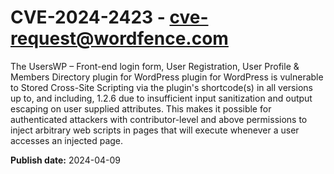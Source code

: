 # CVE-2024-2423 - cve-request@wordfence.com

The UsersWP – Front-end login form, User Registration, User Profile & Members Directory plugin for WordPress plugin for WordPress is vulnerable to Stored Cross-Site Scripting via the plugin's shortcode(s) in all versions up to, and including, 1.2.6 due to insufficient input sanitization and output escaping on user supplied attributes. This makes it possible for authenticated attackers with contributor-level and above permissions to inject arbitrary web scripts in pages that will execute whenever a user accesses an injected page.

**Publish date:** 2024-04-09
